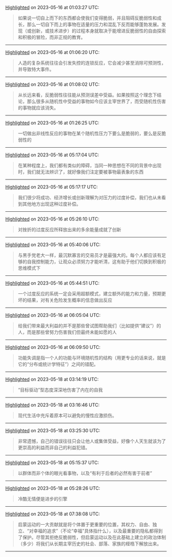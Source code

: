 
[Highlighted](calibre://view-book/Calibre_Books/145/MOBI?open_at=epubcfi(/4/2/4/14[filepos19527]/40/1:0)) on 2023-05-16 at 01:03:27 UTC:
> 如果说一切自上而下的东西都会使我们变得脆弱，并且阻碍反脆弱性和成长，那么一切自下而上的事物在适量的压力和混乱下反而能够蓬勃发展。发现（或创新，或技术进步）的过程本身就取决于能增进反脆弱性的自由探索和积极的冒险，而非正规的教育。

---

[Highlighted](calibre://view-book/Calibre_Books/145/MOBI?open_at=epubcfi(/4/2/4/14[filepos19527]/62/1:0)) on 2023-05-16 at 01:06:20 UTC:
> 人造的复杂系统往往会引发失控的连锁反应，它会减少甚至消除可预测性，并导致特大事件。

---

[Highlighted](calibre://view-book/Calibre_Books/145/MOBI?open_at=epubcfi(/4/2/4/14[filepos19527]/72/1:0)) on 2023-05-16 at 01:08:02 UTC:
> 从长远来看，反脆弱性往往能从预测误差中受益。如果按照这个理念下结论，那么很多从随机性中受益的事物如今应该主宰世界了，而受随机性伤害的事物就应该消失。

---

[Highlighted](calibre://view-book/Calibre_Books/145/MOBI?open_at=epubcfi(/4/2/4/14[filepos19527]/122/1:74)) on 2023-05-16 at 01:26:25 UTC:
> 一切做出非线性反应的事物在某个随机性压力下要么是脆弱的，要么是反脆弱性的

---

[Highlighted](calibre://view-book/Calibre_Books/145/MOBI?open_at=epubcfi(/4/2/4/20[filepos96182]/92/1:132)) on 2023-05-16 at 05:17:04 UTC:
> 在某种程度上，我们都有类似的障碍，当同一种思想在不同的背景中出现时，我们就无法辨识了，就好像我们注定要被事物最表象的东西

---

[Highlighted](calibre://view-book/Calibre_Books/145/MOBI?open_at=epubcfi(/4/2/4/20[filepos96182]/92/1:241)) on 2023-05-16 at 05:17:17 UTC:
> 我们很少将成功、经济增长或创新理解为对压力的过度补偿，我们也从未看到其他地方出现这种过度补偿。

---

[Highlighted](calibre://view-book/Calibre_Books/145/MOBI?open_at=epubcfi(/4/2/4/22[filepos119335]/14/1:0)) on 2023-05-16 at 05:26:10 UTC:
> 对挫折的过度反应所释放出来的多余能量成就了创新

---

[Highlighted](calibre://view-book/Calibre_Books/145/MOBI?open_at=epubcfi(/4/2/4/22[filepos119335]/30/1:235)) on 2023-05-16 at 05:40:06 UTC:
> 与黑手党老大一样，最沉默寡言的交易员才是最强大的。每个人都应该有足够的自我控制能力，让观众必须努力才能听清，这有助于他们切换到积极的思维模式下

---

[Highlighted](calibre://view-book/Calibre_Books/145/MOBI?open_at=epubcfi(/4/2/4/22[filepos119335]/44/1:0)) on 2023-05-16 at 05:44:51 UTC:
> 一个过度反应的系统一定会采用超额模式，建立额外的能力和力量，预期更坏的结果，对有关危险发生概率的信息做出反应

---

[Highlighted](calibre://view-book/Calibre_Books/145/MOBI?open_at=epubcfi(/4/2/4/22[filepos119335]/112/1:36)) on 2023-05-16 at 06:05:04 UTC:
> 给我们带来最大利益的并不是那些曾试图帮助我们（比如提供“建议”）的人，而是那些曾努力伤害我们但最终未能如愿的人

---

[Highlighted](calibre://view-book/Calibre_Books/145/MOBI?open_at=epubcfi(/4/2/4/24[filepos153723]/16/1:232)) on 2023-05-16 at 06:09:50 UTC:
> 功能失调是指一个人的功能与环境随机性的结构（用更专业的话来说，就是它的“分布或统计学特征”）之间的错配。

---

[Highlighted](calibre://view-book/Calibre_Books/145/MOBI?open_at=epubcfi(/4/2/4/24[filepos153723]/96/1:2)) on 2023-05-18 at 03:14:19 UTC:
> “目标驱动”型态度深深地伤害了内在的自我

---

[Highlighted](calibre://view-book/Calibre_Books/145/MOBI?open_at=epubcfi(/4/2/4/24[filepos153723]/112/1:0)) on 2023-05-18 at 03:16:46 UTC:
> 现代生活中充斥着原本可以避免的慢性应激损伤。

---

[Highlighted](calibre://view-book/Calibre_Books/145/MOBI?open_at=epubcfi(/4/2/4/26[filepos183513]/16/1:20)) on 2023-05-18 at 03:25:30 UTC:
> 非常遗憾，自己的错误往往只会让他人或集体受益，好像个人天生就该为了更崇高的利益而非自己的利益犯错。

---

[Highlighted](calibre://view-book/Calibre_Books/145/MOBI?open_at=epubcfi(/4/2/4/26[filepos183513]/56/1:0)) on 2023-05-18 at 05:15:37 UTC:
> 以群体而非个体的眼光看事物，以及“有利于后者的必然有害于前者”

---

[Highlighted](calibre://view-book/Calibre_Books/145/MOBI?open_at=epubcfi(/4/2/4/26[filepos183513]/106/1:0)) on 2023-05-18 at 05:28:26 UTC:
> 冷酷无情便是进步的引擎

---

[Highlighted](calibre://view-book/Calibre_Books/145/MOBI?open_at=epubcfi(/4/2/4/26[filepos183513]/136/1:0)) on 2023-05-18 at 07:38:08 UTC:
> 启蒙运动的一大贡献就是将个体置于更重要的位置，其权力、自由、独立、“对幸福的追求”（不论“幸福”具体指什么），以及最重要的隐私都得到了保护。尽管其拒绝反脆弱性，但启蒙运动以及在此基础上建立的政治体制（多少）将我们从长期主宰历史的社会、部落、家族的桎梏下解放出来。

---
